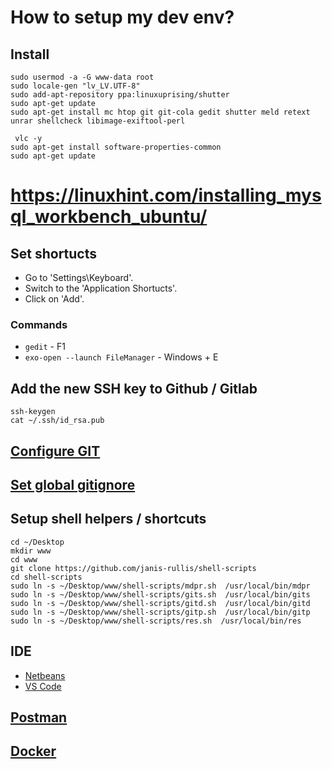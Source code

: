 # How to setup my dev env?

## Install

```shell
sudo usermod -a -G www-data root
sudo locale-gen "lv_LV.UTF-8"
sudo add-apt-repository ppa:linuxuprising/shutter
sudo apt-get update
sudo apt-get install mc htop git git-cola gedit shutter meld retext unrar shellcheck libimage-exiftool-perl

 vlc -y
sudo apt-get install software-properties-common
sudo apt-get update
```

# https://linuxhint.com/installing_mysql_workbench_ubuntu/

## Set shortucts

* Go to 'Settings\Keyboard'.
* Switch to the 'Application Shortucts'.
* Click on 'Add'.

### Commands

* `gedit` - F1
* `exo-open --launch FileManager` - Windows + E

## Add the new SSH key to Github / Gitlab

```shell
ssh-keygen
cat ~/.ssh/id_rsa.pub
```

## [Configure GIT](https://github.com/janis-rullis/dev/tree/master/git#configure-git)
## [Set global gitignore](https://github.com/janis-rullis/dev/blob/master/git/Git-ignore/Set-up-global-gitignore.md)
## Setup shell helpers / shortcuts

```shell
cd ~/Desktop
mkdir www
cd www
git clone https://github.com/janis-rullis/shell-scripts
cd shell-scripts
sudo ln -s ~/Desktop/www/shell-scripts/mdpr.sh  /usr/local/bin/mdpr
sudo ln -s ~/Desktop/www/shell-scripts/gits.sh  /usr/local/bin/gits
sudo ln -s ~/Desktop/www/shell-scripts/gitd.sh  /usr/local/bin/gitd
sudo ln -s ~/Desktop/www/shell-scripts/gitp.sh  /usr/local/bin/gitp
sudo ln -s ~/Desktop/www/shell-scripts/res.sh  /usr/local/bin/res
```

## IDE

* [Netbeans](https://github.com/janis-rullis/dev/blob/master/Code-editor/Netbeans/Setup-and-config-netbeans.md)
* [VS Code](https://github.com/janis-rullis/dev/tree/master/Code-editor/VSCode#install)

## [Postman](https://github.com/janis-rullis/dev/blob/master/Postman.md)

## [Docker](https://github.com/janis-rullis/dev/blob/master/Docker/README.md#install)
